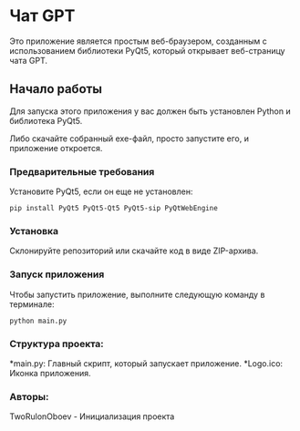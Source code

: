 # Чат GPT

Это приложение является простым веб-браузером, созданным с использованием библиотеки PyQt5, который открывает веб-страницу чата GPT.

## Начало работы

Для запуска этого приложения у вас должен быть установлен Python и библиотека PyQt5.

Либо скачайте собранный exe-файл, просто запустите его, и приложение откроется.

### Предварительные требования

Установите PyQt5, если он еще не установлен:

```pip install PyQt5 PyQt5-Qt5 PyQt5-sip PyQtWebEngine```

### Установка
Склонируйте репозиторий или скачайте код в виде ZIP-архива.

### Запуск приложения
Чтобы запустить приложение, выполните следующую команду в терминале:

```python main.py```

### Структура проекта:

*main.py: Главный скрипт, который запускает приложение.
*Logo.ico: Иконка приложения.

### Авторы:
TwoRulonOboev - Инициализация проекта

